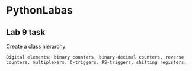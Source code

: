 # PythonLabas
## Lab 9 task
Create a class hierarchy
```
Digital elements: binary counters, binary-decimal counters, reverse counters, multiplexers, D-triggers, RS-triggers, shifting registers.
```
